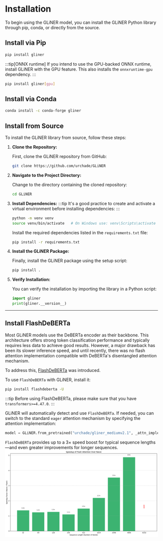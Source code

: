 # Installation

To begin using the GLiNER model, you can install the GLiNER Python library through pip, conda, or directly from the source.


## Install via Pip

```bash
pip install gliner
```
:::tip[ONNX runtime]
If you intend to use the GPU-backed ONNX runtime, install GLiNER with the GPU feature. This also installs the `onnxruntime-gpu` dependency.
:::
```bash
pip install gliner[gpu]
```

## Install via Conda

```bash
conda install -c conda-forge gliner
```

## Install from Source

To install the GLiNER library from source, follow these steps:

1. **Clone the Repository:**

   First, clone the GLiNER repository from GitHub:

   ```bash
   git clone https://github.com/urchade/GLiNER
   ```

2. **Navigate to the Project Directory:**

   Change to the directory containing the cloned repository:

   ```bash
   cd GLiNER
   ```

3. **Install Dependencies:**
   :::tip
   It's a good practice to create and activate a virtual environment before installing dependencies:
   :::

   ```bash
   python -m venv venv
   source venv/bin/activate   # On Windows use: venv\Scripts\activate
   ```

   Install the required dependencies listed in the `requirements.txt` file:

   ```bash
   pip install -r requirements.txt
   ```

4. **Install the GLiNER Package:**

   Finally, install the GLiNER package using the setup script:

   ```bash
   pip install .
   ```

5. **Verify Installation:**

   You can verify the installation by importing the library in a Python script:

   ```python
   import gliner
   print(gliner.__version__)
   ```
---
## Install FlashDeBERTa

Most GLiNER models use the DeBERTa encoder as their backbone. This architecture offers strong token classification performance and typically requires less data to achieve good results. However, a major drawback has been its slower inference speed, and until recently, there was no flash attention implementation compatible with DeBERTa's disentangled attention mechanism.

To address this, [FlashDeBERTa](https://github.com/Knowledgator/FlashDeBERTa) was introduced.

To use `FlashDeBERTa` with GLiNER, install it:

```bash
pip install flashdeberta -U
```
:::tip
Before using FlashDeBERTa, please make sure that you have `transformers>=4.47.0`.
:::

GLiNER will automatically detect and use `FlashDeBERTa`. If needed, you can switch to the standard `eager` attention mechanism by specifying the attention implementation:

```python
model = GLiNER.from_pretrained("urchade/gliner_mediumv2.1", _attn_implementation="eager")
```

`FlashDeBERTa` provides up to a 3× speed boost for typical sequence lengths—and even greater improvements for longer sequences.
![alt text](image.png)